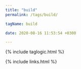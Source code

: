 ```yaml
---
title: "build"
permalink: /tags/build/

tagName: build

date: 2020-08-16 11:53:54 +0300

---
```


{% include taglogic.html %}

{% include links.html %}
